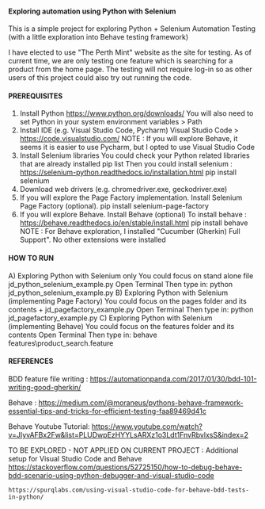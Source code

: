 #### Exploring automation using Python with Selenium

This is a simple project for exploring Python + Selenium Automation Testing (with a little exploration into Behave testing framework)

I have elected to use "The Perth Mint" website as the site for testing.
As of current time, we are only testing one feature which is searching for a product from the home page.
The testing will not require log-in so as other users of this project could also try out running the code.

#### PREREQUISITES
1) Install Python
    https://www.python.org/downloads/
    You will also need to set Python in your system environment variables > Path
2) Install IDE (e.g. Visual Studio Code, Pycharm)
    Visual Studio Code > https://code.visualstudio.com/
        NOTE : If you will explore Behave, it seems it is easier to use Pycharm, but I opted to use Visual Studio Code
3) Install Selenium libraries
    You could check your Python related libraries that are already installed
        pip list
    Then you could install selenium : https://selenium-python.readthedocs.io/installation.html
        pip install selenium
4) Download web drivers (e.g. chromedriver.exe, geckodriver.exe)
5) If you will explore the Page Factory implementation. Install Selenium Page Factory (optional).
    pip install selenium-page-factory
6) If you will explore Behave. Install Behave (optional)
    To install behave : https://behave.readthedocs.io/en/stable/install.html
    pip install behave
        NOTE : For Behave exploration, I installed "Cucumber (Gherkin) Full Support". No other extensions were installed

#### HOW TO RUN
A) Exploring Python with Selenium only
    You could focus on stand alone file jd_python_selenium_example.py
    Open Terminal
    Then type in: python jd_python_selenium_example.py
B) Exploring Python with Selenium (implementing Page Factory)
    You could focus on the pages folder and its contents + jd_pagefactory_example.py
    Open Terminal
    Then type in: python jd_pagefactory_example.py 
C) Exploring Python with Selenium (implementing Behave)
    You could focus on the features folder and its contents
    Open Terminal
    Then type in: behave features\product_search.feature

#### REFERENCES
BDD feature file writing :
    https://automationpanda.com/2017/01/30/bdd-101-writing-good-gherkin/

Behave :
    https://medium.com/@moraneus/pythons-behave-framework-essential-tips-and-tricks-for-efficient-testing-faa89469d41c

Behave Youtube Tutorial:
    https://www.youtube.com/watch?v=JIyvAFBx2Fw&list=PLUDwpEzHYYLsARXz1o3Ldt1FnvRbvlxsS&index=2

TO BE EXPLORED - NOT APPLIED ON CURRENT PROJECT : Additional setup for Visual Studio Code and Behave 
    https://stackoverflow.com/questions/52725150/how-to-debug-behave-bdd-scenario-using-python-debugger-and-visual-studio-code

    https://spurqlabs.com/using-visual-studio-code-for-behave-bdd-tests-in-python/
    